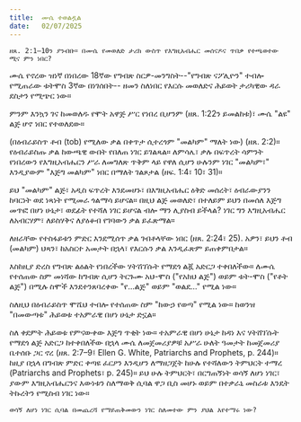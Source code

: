 ```yaml
---
title:  ሙሴ ተወልዷል
date:   02/07/2025
---
```


`ዘጸ. 2:1–10ን ያንብቡ። በሙሴ የመወለድ ታሪክ ውስጥ የእግዚአብሔር መሰናዶና ጥበቃ የተጫወተው ሚና ምን ነበር?`

ሙሴ የኖረው ዝነኛ በነበረው 18ኛው የግብጽ ስርዎ-መንግስት--"የግብጽ ናፖሊዮን" ተብሎ የሚጠራው ቱትሞስ 3ኛው በነገሰበት-- ዘመን ስለነበር የእርሱ መወለድና ሕይወት ታሪካዊው ዳራ ደስታን የሚጭር ነው።

ምንም እንኳን ገና ከመወለዱ የሞት አዋጅ ሥር የነበረ ቢሆንም (ዘጸ. 1:22ን ይመልከቱ)፣ ሙሴ "ልዩ" ልጅ ሆኖ ነበር የተወለደው።

(በዕብራይስጥ ቶብ (tob) የሚለው ቃል በቀጥታ ሲተረጎም "መልካም" ማለት ነው) (ዘጸ. 2:2)። የዕብራይስጡ ቃል ከውጫዊ ውበት የበለጠ ነገር ይገልጻል። ለምሳሌ፣ ቃሉ በፍጥረት ሳምንት የነበረውን የእግዚአብሔርን ሥራ ለመግለጽ ጥቅም ላይ የዋለ ሲሆን ሁሉንም ነገር "መልካም፣" እንዲያውም "እጅግ መልካም" ነበር በማለት ገልጾታል (ዘፍ. 1:4፣ 10፣ 31)።

ይህ "መልካም" ልጅ፣ አዲስ ፍጥረት እንደመሆኑ፣ በእግዚአብሔር ዕቅድ መሰረት፣ ዕብራውያንን ከባርነት ወደ ነጻነት የሚመራ ጎልማሳ ይሆናል። በዚህ ልጅ መወለድ፣ በተለይም ይህን በመሰለ እጅግ መጥፎ በሆነ ሁኔታ፣ ወደፊት የተሻለ ነገር ይሆናል ብሎ ማን ሊያስብ ይችላል? ነገር ግን እግዚአብሔር ለአብርሃም፣ ለይስሃቅና ለያዕቆብ የገባውን ቃል ይፈጽማል።

ለዘራቸው የተስፋይቱን ምድር እንደሚሰጥ ቃል ገብቶላቸው ነበር (ዘጸ. 2:24፣ 25). አዎን፣ ይህን ቶብ (መልካም) ህጻን፣ ከአስርተ አመታት በኋላ፣ የእርሱን ቃል እንዲፈጽም ይጠቀምበታል።

እስከዚያ ድረስ የግብጽ ልዕልት የነበረችው ሃትሽፕሱት የማደጎ ልጇ አድርጋ ተቀበለችው። ለሙሴ የተሰጠው ስም መነሻው ከግብጽ ሲሆን ትርጉሙ አህ-ሞስ ("የአክህ ልጅ") ወይም ቱት-ሞስ ("የቶት ልጅ") በሚሉ ስሞች እንደተንጸባረቀው "የ…ልጅ" ወይም "ወልደ…" የሚል ነው።

ስለዚህ በዕብራይስጥ ሞሼህ ተብሎ የተሰጠው ስም "ከውኃ የወጣ" የሚል ነው። ከወንዝ "በመውጣቱ" ሕይወቱ ተአምራዊ በሆነ ሁኔታ ድኗል።

ስለ ቀደምት ሕይወቱ የምናውቀው እጅግ ጥቂት ነው። ተአምራዊ በሆነ ሁኔታ ከዳነ እና ሃትሸፕሱት የማደጎ ልጅ አድርጋ ከተቀበለችው በኋላ ሙሴ ለመጀመሪያዎቹ አሥራ ሁለት ዓመታት ከመጀመሪያ ቤተሰቡ ጋር ኖረ (ዘጸ. 2:7–9፤ Ellen G. White, Patriarchs and Prophets, p. 244)። ከዚያ በኋላ በግብጽ ምድር ቀጣዩ ፈርዖን እንዲሆን ለማዘጋጀት ከሁሉ የተሻለውን ትምህርት ተማረ (Patriarchs and Prophets፣ p. 245)። ይህ ሁሉ ትምህርት፣ በርግጠኝነት ወሳኝ ለሆነ ነገር፣ ያውም እግዚአብሔርንና እውነቱን ስለማወቅ ሲባል ዋጋ ቢስ መሆኑ ወይም በተቃራኒ መስራቱ እንዴት ትኩረትን የሚስብ ነገር ነው።

`ወሳኝ ለሆነ ነገር ሲባል በመጨረሻ የማይጠቅመውን ነገር ስለመተው ምን ያህል እየተማሩ ነው?`